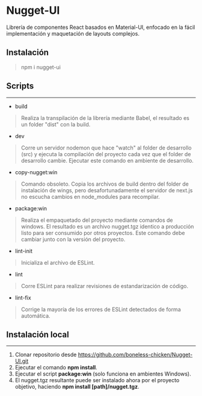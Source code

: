 # Nugget-UI

Librería de componentes React basados en Material-UI, enfocado en la fácil implementación y maquetación de layouts complejos.

## Instalación

> npm i nugget-ui

## Scripts

---

- build

> Realiza la transpilación de la librería mediante Babel, el resultado es un folder "dist" con la build.

- dev

> Corre un servidor nodemon que hace "watch" al folder de desarrollo (src) y ejecuta la compilación del proyecto cada vez que el folder de desarrollo cambie. Ejecutar este comando en ambiente de desarrollo.

- copy-nugget:win

> Comando obsoleto. Copia los archivos de build dentro del folder de instalación de wings, pero desafortunadamente el servidor de next.js no escucha cambios en node_modules para recompilar.

- package:win

> Realiza el empaquetado del proyecto mediante comandos de windows. El resultado es un archivo nugget.tgz identico a producción listo para ser consumido por otros proyectos. Este comando debe cambiar junto con la versión del proyecto.

- lint-init

> Inicializa el archivo de ESLint.

- lint

> Corre ESLint para realizar revisiones de estandarización de código.

- lint-fix

> Corrige la mayoría de los errores de ESLint detectados de forma automática.

## Instalación local

---

1. Clonar repositorio desde https://github.com/boneless-chicken/Nugget-UI.git
2. Ejecutar el comando **npm install**.
3. Ejecutar el script **package:win** (solo funciona en ambientes Windows).
4. El nugget.tgz resultante puede ser instalado ahora por el proyecto objetivo, haciendo **npm install [path]/nugget.tgz**.
